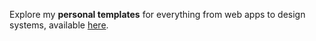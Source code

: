 <!-- ![Statistic](https://github-readme-stats.vercel.app/api?username=irsyadadl&show_icons=true&theme=default&border_radius=24&count_private=true)
I live by the motto: "Rely on yourself, and let every helping hand be a bonus." Creator of [Justd](https://getjustd.com) and [Justd Icons](https://getjustd.com/icons), crafting tools for empowering your users. If screencasts are your thing, catch my practical lessons on [Parsinta](https://parsinta.com). -->


Explore my **personal templates** for everything from web apps to design systems, available [here](https://irsyad.co/s).
